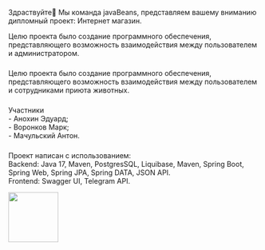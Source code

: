 <p align="left">Здраствуйте👋
Мы команда javaBeans, представляем вашему вниманию дипломный проект: Интернет магазин.

Целю проекта было создание программного обеспечения, представляющего возможность взаимодействия между пользователем и администратором.</p>

###

<p align="left">Целю проекта было создание программного обеспечения, представляющего возможность взаимодействия между пользователем и сотрудниками приюта животных.</p>

###

<p align="left">Участники <br>- Анохин Эдуард;     <br>- Воронков Марк;     <br>- Мачульский Антон.</p>

###

<p align="left">Проект написан с использованием:<br>Backend: Java 17, Maven, PostgresSQL, Liquibase, Maven, Spring Boot, Spring Web, Spring JPA, Spring DATA, JSON API.<br>Frontend: Swagger UI, Telegram API.</p>



<img align="left" height="100" src="https://play-lh.googleusercontent.com/C9eetIMSKkCHinvS4xNj_S7y8Ryx6kg5J5jEsQz1_lPGMuZQ53WPw0ZJ1y9sD-rlMscS=s64"/>

###
